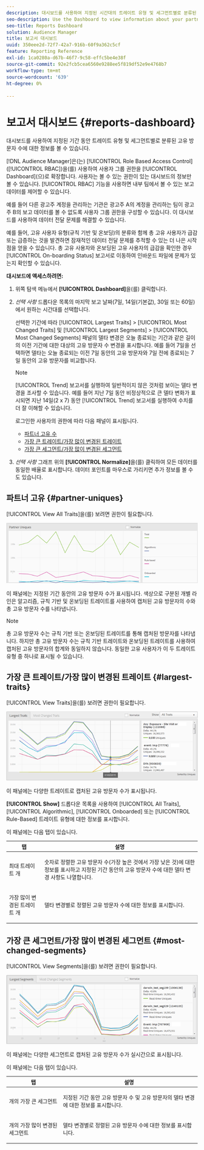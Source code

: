 ```yaml
---
description: 대시보드를 사용하여 지정된 시간대의 트레이트 유형 및 세그먼트별로 분류된 파트너의 고유 방문자 수에 대한 정보를 볼 수 있습니다.
seo-description: Use the Dashboard to view information about your partners' unique visitor counts broken down by trait types and segments for a specified time frame.
seo-title: Reports Dashboard
solution: Audience Manager
title: 보고서 대시보드
uuid: 350eee2d-72f7-42a7-916b-60f9a362c5cf
feature: Reporting Reference
exl-id: 1ca0280a-d67b-46f7-9c58-effc5be4e38f
source-git-commit: 92e2fcb5cea6560e9288ee5f819df52e9e4768b7
workflow-type: tm+mt
source-wordcount: '639'
ht-degree: 0%

---
```


# 보고서 대시보드 {#reports-dashboard}

대시보드를 사용하여 지정된 기간 동안 트레이트 유형 및 세그먼트별로 분류된 고유 방문자 수에 대한 정보를 볼 수 있습니다.

<!-- 

c_dashboard.xml

 -->

[!DNL Audience Manager]은(는) [!UICONTROL Role Based Access Control]&#x200B;([!UICONTROL RBAC])을(를) 사용하여 사용자 그룹 권한을 [!UICONTROL Dashboard]&#x200B;(으)로 확장합니다. 사용자는 볼 수 있는 권한이 있는 대시보드의 정보만 볼 수 있습니다. [!UICONTROL RBAC] 기능을 사용하면 내부 팀에서 볼 수 있는 보고 데이터를 제어할 수 있습니다.

예를 들어 다른 광고주 계정을 관리하는 기관은 광고주 A의 계정을 관리하는 팀이 광고주 B의 보고 데이터를 볼 수 없도록 사용자 그룹 권한을 구성할 수 있습니다. 이 대시보드를 사용하여 데이터 전달 문제를 해결할 수 있습니다.

예를 들어, 고유 사용자 유형(규칙 기반 및 온보딩)의 분류와 함께 총 고유 사용자가 급감 또는 급증하는 것을 발견하면 잠재적인 데이터 전달 문제를 추적할 수 있는 더 나은 시작점을 얻을 수 있습니다. 총 고유 사용자와 온보딩된 고유 사용자의 급감을 확인한 경우 [!UICONTROL On-boarding Status] 보고서로 이동하여 인바운드 파일에 문제가 있는지 확인할 수 있습니다.

**대시보드에 액세스하려면:**

1. 위쪽 탐색 메뉴에서 **[!UICONTROL Dashboard]**&#x200B;을(를) 클릭합니다.
2. *선택 사항* 드롭다운 목록의 마지막 보고 날짜(7일, 14일(기본값), 30일 또는 60일)에서 원하는 시간대를 선택합니다.

   선택한 기간에 따라 [!UICONTROL Largest Traits] > [!UICONTROL Most Changed Traits] 및 [!UICONTROL Largest Segments] > [!UICONTROL Most Changed Segments] 패널의 델타 변경은 오늘 종료되는 기간과 같은 길이의 이전 기간에 대한 대상의 고유 방문자 수 변경을 표시합니다. 예를 들어 7일을 선택하면 델타는 오늘 종료되는 이전 7일 동안의 고유 방문자와 7일 전에 종료되는 7일 동안의 고유 방문자를 비교합니다.

   >[!NOTE]
   >
   >[!UICONTROL Trend] 보고서를 실행하여 일반적이지 않은 것처럼 보이는 델타 변경을 조사할 수 있습니다. 예를 들어 지난 7일 동안 비정상적으로 큰 델타 변화가 표시되면 지난 14일(2 x 7) 동안 [!UICONTROL Trend] 보고서를 실행하여 수치를 더 잘 이해할 수 있습니다.

   로그인한 사용자의 권한에 따라 다음 패널이 표시됩니다.

   * [파트너 고유 수](../reporting/reports-dashboard.md#partner-uniques)
   * [가장 큰 트레이트/가장 많이 변경된 트레이트](../reporting/reports-dashboard.md#largest-traits)
   * [가장 큰 세그먼트/가장 많이 변경된 세그먼트](../reporting/reports-dashboard.md#most-changed-segments)

3. *선택 사항* 그래프 위의 **[!UICONTROL Normalize]**&#x200B;을(를) 클릭하여 모든 데이터를 동일한 배율로 표시합니다. 데이터 포인트를 마우스로 가리키면 추가 정보를 볼 수도 있습니다.

## 파트너 고유 {#partner-uniques}

[!UICONTROL View All Traits]을(를) 보려면 권한이 필요합니다.

![](assets/partner_uniques.png)

이 패널에는 지정된 기간 동안의 고유 방문자 수가 표시됩니다. 색상으로 구분된 개별 라인은 알고리즘, 규칙 기반 및 온보딩된 트레이트를 사용하여 캡처된 고유 방문자의 수와 총 고유 방문자 수를 나타냅니다.

>[!NOTE]
>
>총 고유 방문자 수는 규칙 기반 또는 온보딩된 트레이트를 통해 캡처된 방문자를 나타냅니다. 하지만 총 고유 방문자 수는 규칙 기반 트레이트와 온보딩된 트레이트를 사용하여 캡처된 고유 방문자의 합계와 동일하지 않습니다. 동일한 고유 사용자가 이 두 트레이트 유형 중 하나로 표시될 수 있습니다.

## 가장 큰 트레이트/가장 많이 변경된 트레이트 {#largest-traits}

[!UICONTROL View Traits]을(를) 보려면 권한이 필요합니다.

![](assets/largest_traits.png)

이 패널에는 다양한 트레이트로 캡처된 고유 방문자 수가 표시됩니다.

**[!UICONTROL Show]** 드롭다운 목록을 사용하여 [!UICONTROL All Traits], [!UICONTROL Algorithmic], [!UICONTROL Onboarded] 또는 [!UICONTROL Rule-Based] 트레이트 유형에 대한 정보를 표시합니다.

이 패널에는 다음 탭이 있습니다.

<table id="table_DA48BDEB4E0143BEA4EB85AC26FF6AE3"> 
 <thead> 
  <tr> 
   <th colname="col1" class="entry"> 탭 </th> 
   <th colname="col2" class="entry"> 설명 </th> 
  </tr> 
 </thead>
 <tbody> 
  <tr> 
   <td colname="col1"> <p>최대 트레이트 <span class="wintitle">개</span> </p> </td> 
   <td colname="col2"> <p>숫자로 정렬한 고유 방문자 수(가장 높은 것에서 가장 낮은 것)에 대한 정보를 표시하고 지정된 기간 동안의 고유 방문자 수에 대한 델타 변경 사항도 나열합니다. </p> </td> 
  </tr> 
  <tr> 
   <td colname="col1"> <p>가장 많이 변경된 트레이트 <span class="wintitle">개</span> </p> </td> 
   <td colname="col2"> <p>델타 변경별로 정렬된 고유 방문자 수에 대한 정보를 표시합니다. </p> </td> 
  </tr> 
 </tbody> 
</table>

## 가장 큰 세그먼트/가장 많이 변경된 세그먼트 {#most-changed-segments}

[!UICONTROL View Segments]을(를) 보려면 권한이 필요합니다.

![](assets/largest_segments.png)

이 패널에는 다양한 세그먼트로 캡처된 고유 방문자 수가 실시간으로 표시됩니다.

이 패널에는 다음 탭이 있습니다.

<table id="table_8E22E0579FA74C5A86CC40B40B2548BE"> 
 <thead> 
  <tr> 
   <th colname="col1" class="entry"> 탭 </th> 
   <th colname="col2" class="entry"> 설명 </th> 
  </tr> 
 </thead>
 <tbody> 
  <tr> 
   <td colname="col1"> <p><span class="wintitle">개의 가장 큰 세그먼트</span> </p> </td> 
   <td colname="col2"> <p>지정된 기간 동안 고유 방문자 수 및 고유 방문자의 델타 변경에 대한 정보를 표시합니다. </p> </td> 
  </tr> 
  <tr> 
   <td colname="col1"> <p><span class="wintitle">개의 가장 많이 변경된 세그먼트</span> </p> </td> 
   <td colname="col2"> <p>델타 변경별로 정렬된 고유 방문자 수에 대한 정보를 표시합니다. </p> </td> 
  </tr> 
 </tbody> 
</table>
